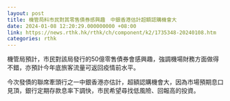 ```yaml
---
layout: post
title: 機管局料市民對其零售債券感興趣　中銀香港估計超額認購機會大
date: 2024-01-08 12:20:29.000000000 +08:00
link: https://news.rthk.hk/rthk/ch/component/k2/1735348-20240108.htm
categories: rthk
---
```


機管局預計，市民對該局發行的50億零售債券會感興趣，強調機場財務方面做得不錯，亦預計今年底旅客流量可返回疫情前水平。

今次發債的聯席牽頭行之一中銀香港亦估計，超額認購機會大，因為市場預期息口見頂，銀行定期存款息率下調快，市民希望尋找低風險、回報高的投資。
